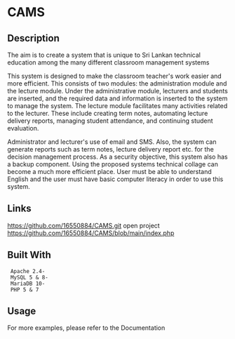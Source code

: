 # CAMS
Description 
----------------------------
The aim is to create a system that is unique to Sri Lankan technical education among the many different classroom management systems

This system is designed to make the classroom teacher's work easier and more efficient. This consists of two modules: the administration module and the lecture module. Under the administrative module, lecturers and students are inserted, and the required data and information is inserted to the system to manage the system. The lecture module facilitates many activities related to the lecturer. These include creating term notes, automating lecture delivery reports, managing student attendance, and continuing student evaluation.

Administrator and lecturer's use of email and SMS. Also, the system can generate reports such as term notes, lecture delivery report etc. for the decision management process. As a security objective, this system also has a backup component. Using the proposed systems technical collage can become a much more efficient place. User must be able to understand English and the user must have basic computer literacy in order to use this system.

Links
--------------
https://github.com/16550884/CAMS.git
open project
https://github.com/16550884/CAMS/blob/main/index.php

Built With
-----------------
     Apache 2.4-
     MySQL 5 & 8-
     MariaDB 10-
     PHP 5 & 7 
Usage
-------------
For more examples, please refer to the Documentation

